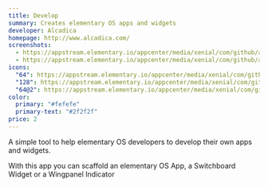 ```yaml
---
title: Develop
summary: Creates elementary OS apps and widgets
developer: Alcadica
homepage: http://www.alcadica.com/
screenshots:
  - https://appstream.elementary.io/appcenter/media/xenial/com/github/alcadica.develop.desktop/ABEA72FBEE157E4628262A6A32DDE31B/screenshots/image-1_orig.png
  - https://appstream.elementary.io/appcenter/media/xenial/com/github/alcadica.develop.desktop/ABEA72FBEE157E4628262A6A32DDE31B/screenshots/image-2_orig.png
icons:
  "64": https://appstream.elementary.io/appcenter/media/xenial/com/github/alcadica.develop.desktop/ABEA72FBEE157E4628262A6A32DDE31B/icons/64x64/com.github.alcadica.develop_com.github.alcadica.develop.png
  "128": https://appstream.elementary.io/appcenter/media/xenial/com/github/alcadica.develop.desktop/ABEA72FBEE157E4628262A6A32DDE31B/icons/128x128/com.github.alcadica.develop_com.github.alcadica.develop.png
  "64@2": https://appstream.elementary.io/appcenter/media/xenial/com/github/alcadica.develop.desktop/ABEA72FBEE157E4628262A6A32DDE31B/icons/64x64@2/com.github.alcadica.develop_com.github.alcadica.develop.png
color:
  primary: "#fefefe"
  primary-text: "#2f2f2f"
price: 2
---
```


<p>A simple tool to help elementary OS developers to develop their own apps and widgets.</p>
<p>With this app you can scaffold an elementary OS App, a Switchboard Widget or a Wingpanel Indicator</p>